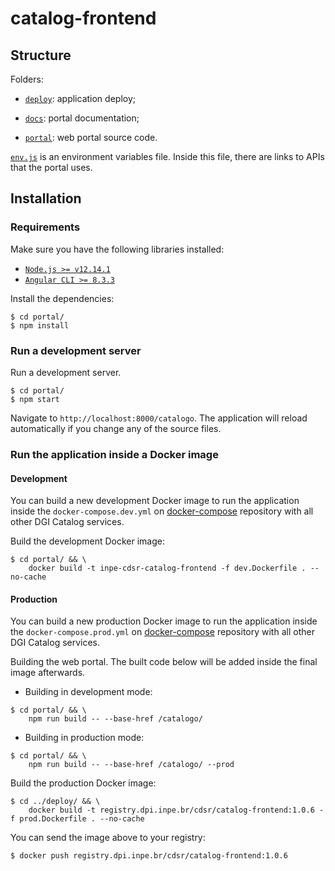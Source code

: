 # catalog-frontend


## Structure

Folders:

- [`deploy`](./deploy): application deploy;

- [`docs`](./docs): portal documentation;

- [`portal`](./portal): web portal source code.

[`env.js`](./portal/src/assets/env.js) is an environment variables file. Inside this file, there are links to APIs that the portal uses.


## Installation

### Requirements

Make sure you have the following libraries installed:

- [`Node.js >= v12.14.1`](https://nodejs.org/en/)
- [`Angular CLI >= 8.3.3`](https://angular.io/)

Install the dependencies:

```
$ cd portal/
$ npm install
```

### Run a development server

Run a development server.

```
$ cd portal/
$ npm start
```

Navigate to `http://localhost:8000/catalogo`. The application will reload automatically if you change any of the source files.


### Run the application inside a Docker image

#### Development

You can build a new development Docker image to run the application inside the `docker-compose.dev.yml` on [docker-compose](https://github.com/dgi-catalog/docker-compose) repository with all other DGI Catalog services.

Build the development Docker image:

```
$ cd portal/ && \
    docker build -t inpe-cdsr-catalog-frontend -f dev.Dockerfile . --no-cache
```

#### Production

You can build a new production Docker image to run the application inside the `docker-compose.prod.yml` on [docker-compose](https://github.com/dgi-catalog/docker-compose) repository with all other DGI Catalog services.

Building the web portal. The built code below will be added inside the final image afterwards.

- Building in development mode:

```
$ cd portal/ && \
    npm run build -- --base-href /catalogo/
```

- Building in production mode:

```
$ cd portal/ && \
    npm run build -- --base-href /catalogo/ --prod
```

Build the production Docker image:

```
$ cd ../deploy/ && \
    docker build -t registry.dpi.inpe.br/cdsr/catalog-frontend:1.0.6 -f prod.Dockerfile . --no-cache
```

You can send the image above to your registry:

```
$ docker push registry.dpi.inpe.br/cdsr/catalog-frontend:1.0.6
```
